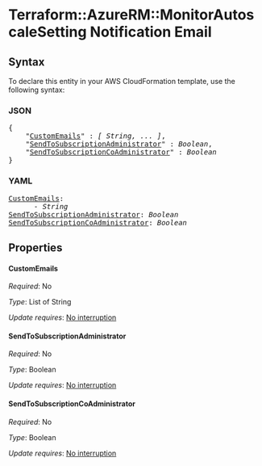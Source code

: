 # Terraform::AzureRM::MonitorAutoscaleSetting Notification Email

## Syntax

To declare this entity in your AWS CloudFormation template, use the following syntax:

### JSON

<pre>
{
    "<a href="#customemails" title="CustomEmails">CustomEmails</a>" : <i>[ String, ... ]</i>,
    "<a href="#sendtosubscriptionadministrator" title="SendToSubscriptionAdministrator">SendToSubscriptionAdministrator</a>" : <i>Boolean</i>,
    "<a href="#sendtosubscriptioncoadministrator" title="SendToSubscriptionCoAdministrator">SendToSubscriptionCoAdministrator</a>" : <i>Boolean</i>
}
</pre>

### YAML

<pre>
<a href="#customemails" title="CustomEmails">CustomEmails</a>: <i>
      - String</i>
<a href="#sendtosubscriptionadministrator" title="SendToSubscriptionAdministrator">SendToSubscriptionAdministrator</a>: <i>Boolean</i>
<a href="#sendtosubscriptioncoadministrator" title="SendToSubscriptionCoAdministrator">SendToSubscriptionCoAdministrator</a>: <i>Boolean</i>
</pre>

## Properties

#### CustomEmails

_Required_: No

_Type_: List of String

_Update requires_: [No interruption](https://docs.aws.amazon.com/AWSCloudFormation/latest/UserGuide/using-cfn-updating-stacks-update-behaviors.html#update-no-interrupt)

#### SendToSubscriptionAdministrator

_Required_: No

_Type_: Boolean

_Update requires_: [No interruption](https://docs.aws.amazon.com/AWSCloudFormation/latest/UserGuide/using-cfn-updating-stacks-update-behaviors.html#update-no-interrupt)

#### SendToSubscriptionCoAdministrator

_Required_: No

_Type_: Boolean

_Update requires_: [No interruption](https://docs.aws.amazon.com/AWSCloudFormation/latest/UserGuide/using-cfn-updating-stacks-update-behaviors.html#update-no-interrupt)

